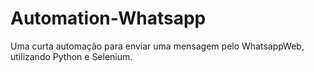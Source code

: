 # Automation-Whatsapp
Uma curta automação para enviar uma mensagem pelo WhatsappWeb, utilizando Python e Selenium.
